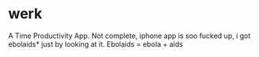 # werk
A Time Productivity App.
Not complete, iphone app is soo fucked up, i got ebolaids* just by looking at it.
Ebolaids = ebola + aids
